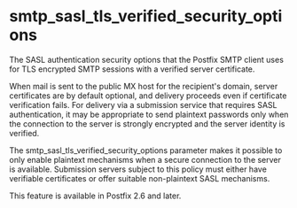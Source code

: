 # smtp_sasl_tls_verified_security_options 

 The SASL authentication security options that the Postfix SMTP
client uses for TLS encrypted SMTP sessions with a verified server
certificate. 

 When mail is sent to the public MX host for the recipient's
domain, server certificates are by default optional, and delivery
proceeds even if certificate verification fails. For delivery via
a submission service that requires SASL authentication, it may be
appropriate to send plaintext passwords only when the connection
to the server is strongly encrypted and the server identity
is verified. 

 The smtp_sasl_tls_verified_security_options parameter makes it
possible to only enable plaintext mechanisms when a secure connection
to the server is available. Submission servers subject to this
policy must either have verifiable certificates or offer suitable
non-plaintext SASL mechanisms. 

 This feature is available in Postfix 2.6 and later. 


